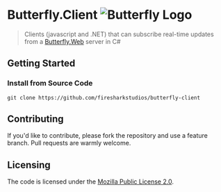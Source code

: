# Butterfly.Client ![Butterfly Logo](https://raw.githubusercontent.com/firesharkstudios/Butterfly/master/img/logo-40x40.png) 

> Clients (javascript and .NET) that can subscribe real-time updates from a [Butterfly.Web](https://github.com/firesharkstudios/butterfly-web) server in C#

## Getting Started

### Install from Source Code

```git clone https://github.com/firesharkstudios/butterfly-client```

## Contributing

If you'd like to contribute, please fork the repository and use a feature
branch. Pull requests are warmly welcome.

## Licensing

The code is licensed under the [Mozilla Public License 2.0](http://mozilla.org/MPL/2.0/).  
